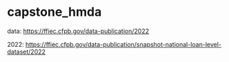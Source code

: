 # capstone_hmda

data: https://ffiec.cfpb.gov/data-publication/2022

2022: https://ffiec.cfpb.gov/data-publication/snapshot-national-loan-level-dataset/2022